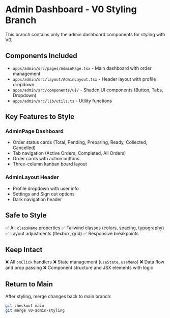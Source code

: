 # Admin Dashboard - V0 Styling Branch

This branch contains only the admin dashboard components for styling with V0.

## Components Included

- `apps/admin/src/pages/AdminPage.tsx` - Main dashboard with order management
- `apps/admin/src/layout/AdminLayout.tsx` - Header layout with profile dropdown
- `apps/admin/src/components/ui/` - Shadcn UI components (Button, Tabs, Dropdown)
- `apps/admin/src/lib/utils.ts` - Utility functions

## Key Features to Style

### AdminPage Dashboard
- Order status cards (Total, Pending, Preparing, Ready, Collected, Cancelled)
- Tab navigation (Active Orders, Completed, All Orders)
- Order cards with action buttons
- Three-column kanban board layout

### AdminLayout Header
- Profile dropdown with user info
- Settings and Sign out options
- Dark navigation header

## Safe to Style
✅ All `className` properties
✅ Tailwind classes (colors, spacing, typography)
✅ Layout adjustments (flexbox, grid)
✅ Responsive breakpoints

## Keep Intact
❌ All `onClick` handlers
❌ State management (`useState`, `useMemo`)
❌ Data flow and prop passing
❌ Component structure and JSX elements with logic

## Return to Main
After styling, merge changes back to main branch:
```bash
git checkout main
git merge v0-admin-styling
```